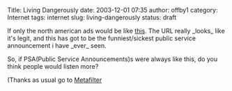Title: Living Dangerously
date: 2003-12-01 07:35
author: offby1
category: Internet
tags: internet
slug: living-dangerously
status: draft

If only the north american ads would be like [this](http://www.playingsafely.co.uk/12stisofchristmas/12-STIs.html). The URL really \_looks\_ like it\'s legit, and this has got to be the funniest/sickest public service announcement i have \_ever\_ seen.

So, if PSA(Public Service Announcements)s were always like this, do you think people would listen more?

(Thanks as usual go to [Metafilter](http://www.metafilter.com/mefi/29929)
